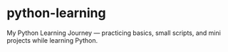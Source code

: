 # python-learning
My Python Learning Journey — practicing basics, small scripts, and mini projects while learning Python.
